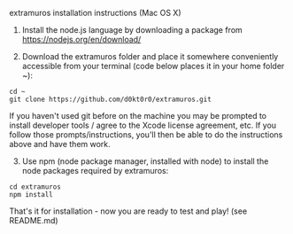 extramuros installation instructions (Mac OS X)

1. Install the node.js language by downloading a package from https://nodejs.org/en/download/

2. Download the extramuros folder and place it somewhere conveniently accessible from your terminal (code below places it in your home folder ~):
```
cd ~
git clone https://github.com/d0kt0r0/extramuros.git
```

If you haven't used git before on the machine you may be prompted to install developer tools / agree to the Xcode license agreement, etc. If you follow those prompts/instructions, you'll then be able to do the instructions above and have them work.

3. Use npm (node package manager, installed with node) to install the node packages required by extramuros:
```
cd extramuros
npm install
```

That's it for installation - now you are ready to test and play! (see README.md)
